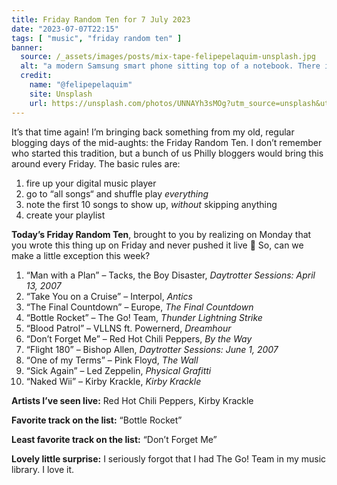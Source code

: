 ```yaml
---
title: Friday Random Ten for 7 July 2023
date: "2023-07-07T22:15"
tags: [ "music", "friday random ten" ]
banner:
  source: /_assets/images/posts/mix-tape-felipepelaquim-unsplash.jpg
  alt: "a modern Samsung smart phone sitting top of a notebook. There is an image on the phone’s screen that looks like a vintage cassette tape, with a label reading: Mix Tape"
  credit: 
    name: "@felipepelaquim"
    site: Unsplash
    url: https://unsplash.com/photos/UNNAYh3sMOg?utm_source=unsplash&utm_medium=referral&utm_content=creditCopyText
---
```


It’s that time again! I’m bringing back something from my old, regular blogging days of the mid-aughts: the Friday Random Ten. I don’t remember who started this tradition, but a bunch of us Philly bloggers would bring this around every Friday. The basic rules are:

1. fire up your digital music player
1. go to “all songs“ and shuffle play _everything_
1. note the first 10 songs to show up, _without_ skipping anything
1. create your playlist

**Today’s Friday Random Ten**, brought to you by realizing on Monday that you wrote this thing up on Friday and never pushed it live 🫠 So, can we make a little exception this week?

1. “Man with a Plan” &#8211; Tacks, the Boy Disaster, _Daytrotter Sessions: April 13, 2007_
2. “Take You on a Cruise” &#8211; Interpol, _Antics_
3. “The Final Countdown” &#8211; Europe, _The Final Countdown_
4. “Bottle Rocket” &#8211; The Go! Team, _Thunder Lightning Strike_
5. “Blood Patrol” &#8211; VLLNS ft. Powernerd, _Dreamhour_
6. “Don’t Forget Me” &#8211; Red Hot Chili Peppers, _By the Way_
7. “Flight 180” &#8211; Bishop Allen, _Daytrotter Sessions: June 1, 2007_
8. “One of my Terms” &#8211; Pink Floyd, _The Wall_
9. “Sick Again” &#8211; Led Zeppelin, _Physical Grafitti_
10. “Naked Wii” &#8211; Kirby Krackle, _Kirby Krackle_

**Artists I’ve seen live:** Red Hot Chili Peppers, Kirby Krackle

**Favorite track on the list:** “Bottle Rocket”

**Least favorite track on the list:** “Don’t Forget Me”

**Lovely little surprise:** I seriously forgot that I had The Go! Team in my music library. I love it.

